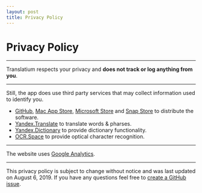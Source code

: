 ```yaml
---
layout: post
title: Privacy Policy
---
```


# Privacy Policy
* * *

Translatium respects your privacy and **does not track or log anything from you**.

* * *

Still, the app does use third party services that may collect information used to identify you.

* [GitHub](https://help.github.com/articles/github-privacy-statement/), [Mac App Store](https://www.apple.com/sg/legal/privacy/en-ww/), [Microsoft Store](https://privacy.microsoft.com/en-ca/privacystatement) and [Snap Store](https://ubuntu.com/legal/data-privacy/snap-store) to distribute the software.
* [Yandex.Translate](https://yandex.com/legal/translate_termsofuse/18092015/) to translate words & pharses.
* [Yandex.Dictionary](https://yandex.com/legal/dictionary_api/) to provide dictionary functionality.
* [OCR.Space](https://ocr.space/privacypolicy) to provide optical character recognition.


* * *

The website uses [Google Analytics](https://support.google.com/analytics/answer/6004245?hl=en).

* * *

This privacy policy is subject to change without notice and was last updated on August 6, 2019. If you have any questions feel free to [create a GitHub issue](https://github.com/quanglam2807/translatium/issues).